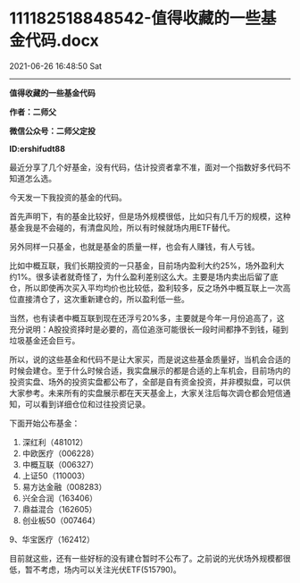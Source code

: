 # 111182518848542-值得收藏的一些基金代码.docx

2021-06-26 16:48:50 Sat

----

__值得收藏的一些基金代码__

__作者：二师父__

__微信公众号：二师父定投__

__ID:ershifudt88__

最近分享了几个好基金，没有代码，估计投资者拿不准，面对一个指数好多代码不知道怎么选。

今天发一下我投资的基金的代码。

首先声明下，有的基金比较好，但是场外规模很低，比如只有几千万的规模，这种基金我是不会碰的，有清盘风险，所以有时候就场内用ETF替代。

另外同样一只基金，也就是基金的质量一样，也会有人赚钱，有人亏钱。

比如中概互联，我们长期投资的一只基金，目前场内盈利大约25%，场外盈利大约1%。很多读者就奇怪了，为什么盈利差别这么大。主要是场内卖出后留了底仓，所以即使再次买入平均均价也比较低，盈利较多，反之场外中概互联上一次高位直接清仓了，这次重新建仓的，所以盈利低一些。

当然，也有读者中概互联到现在还浮亏20%多，主要就是今年一月份追高了，这充分说明：A股投资择时是必要的，高位追涨可能很长一段时间都挣不到钱，碰到垃圾基金还会巨亏。

所以，说的这些基金和代码不是让大家买，而是说这些基金质量好，当机会合适的时候会建仓。至于什么时候合适，我实盘展示的都是合适的上车机会，目前场内的投资实盘、场外的投资实盘都公布了，全部是自有资金投资，并非模拟盘，可以供大家参考。未来所有的实盘展示都在天天基金上，大家关注后每次调仓都会短信通知，可以看到详细仓位和过往投资记录。

下面开始公布基金：

1. 深红利（481012）
2. 中欧医疗（006228）
3. 中概互联（006327）
4. 上证50（110003）
5. 易方达金融（008283）
6. 兴全合润（163406）
7. 鼎益混合（162605）
8. 创业板50（007464）

9、华宝医疗（162412）

目前就这些，还有一些好标的没有建仓暂时不公布了。之前说的光伏场外规模都很低，暂不考虑，场内可以关注光伏ETF\(515790\)。

